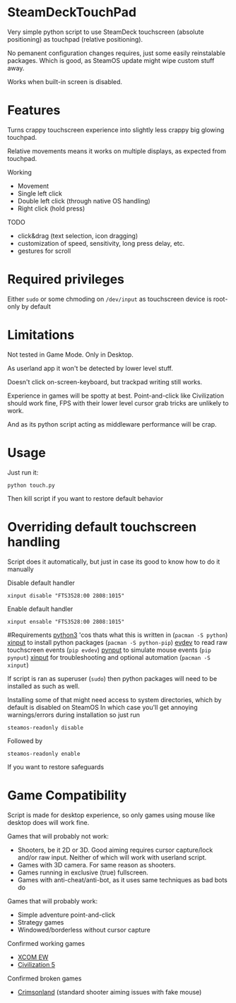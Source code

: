 # SteamDeckTouchPad

Very simple python script to use SteamDeck touchscreen (absolute positioning) as touchpad (relative positioning).

No pemanent configuration changes requires, just some easily reinstalable packages. Which is good, as SteamOS update might wipe custom stuff away.

Works when built-in screen is disabled.

# Features

Turns crappy touchscreen experience into slightly less crappy big glowing touchpad.

Relative movements means it works on multiple displays, as expected from touchpad.

Working
- Movement
- Single left click
- Double left click (through native OS handling)
- Right click (hold press)

TODO
- click&drag (text selection, icon dragging)
- customization of speed, sensitivity, long press delay, etc.
- gestures for scroll

# Required privileges

Either `sudo` or some chmoding on `/dev/input` as touchscreen device is root-only by default

# Limitations

Not tested in Game Mode. Only in Desktop.

As userland app it won't be detected by lower level stuff.

Doesn't click on-screen-keyboard, but trackpad writing still works.

Experience in games will be spotty at best. 
Point-and-click like Civilization should work fine, FPS with their lower level cursor grab tricks are unlikely to work.

And as its python script acting as middleware performance will be crap.

# Usage

Just run it:

`python touch.py`

Then kill script if you want to restore default behavior

# Overriding default touchscreen handling

Script does it automatically, but just in case its good to know how to do it manually

Disable default handler

`xinput disable "FTS3528:00 2808:1015"`

Enable default handler

`xinput ensable "FTS3528:00 2808:1015"`

#Requirements
[python3](https://wiki.archlinux.org/title/Python) 'cos thats what this is written in (`pacman -S python`)
[xinput](https://wiki.archlinux.org/title/Xinput) to install python packages (`pacman -S python-pip`)
[evdev](https://github.com/gvalkov/python-evdev) to read raw touchscreen events (`pip evdev`)
[pynput](https://github.com/moses-palmer/pynput) to simulate mouse events (`pip pynput`)
[xinput](https://wiki.archlinux.org/title/Xinput) for troubleshooting and optional automation (`pacman -S xinput`)

If script is ran as superuser (`sudo`) then python packages will need to be installed as such as well.

Installing some of that might need access to system directories, which by default is disabled on SteamOS
In which case you'll get annoying warnings/errors during installation so just run

`steamos-readonly disable`

Followed by 

`steamos-readonly enable`

If you want to restore safeguards

# Game Compatibility

Script is made for desktop experience, so only games using mouse like desktop does will work fine.

Games that will probably not work:
- Shooters, be it 2D or 3D. Good aiming requires cursor capture/lock and/or raw input. Neither of which will work with userland script.
- Games with 3D camera. For same reason as shooters.
- Games running in exclusive (true) fullscreen.
- Games with anti-cheat/anti-bot, as it uses same techniques as bad bots do

Games that will probably work:
- Simple adventure point-and-click
- Strategy games
- Windowed/borderless without cursor capture

Confirmed working games
- [XCOM EW](https://store.steampowered.com/app/225340/XCOM_Enemy_Within/)
- [Civilization 5](https://store.steampowered.com/app/8930/Sid_Meiers_Civilization_V/)

Confirmed broken games
- [Crimsonland](https://store.steampowered.com/app/262830/Crimsonland/) (standard shooter aiming issues with fake mouse)
